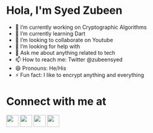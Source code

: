 # Hola, I'm Syed Zubeen

- 🔭 I’m currently working on Cryptographic Algorithms
- 🌱 I’m currently learning Dart
- 👯 I’m looking to collaborate on Youtube
- 🤔 I’m looking for help with 
- 💬 Ask me about anything related to tech
- 📫 How to reach me: Twitter @zubeensyed
- 😄 Pronouns: He/His
- ⚡ Fun fact: I like to encrypt anything and everything 


# Connect with me at
<img height="32" width="32" src="https://cdn.jsdelivr.net/npm/simple-icons@v3/icons/facebook.svg" /> <img height="32" width="32" src="https://cdn.jsdelivr.net/npm/simple-icons@v3/icons/linkedin.svg" /> <img height="32" width="32" src="https://cdn.jsdelivr.net/npm/simple-icons@v3/icons/gmail.svg" /> <img height="32" width="32" src="https://cdn.jsdelivr.net/npm/simple-icons@v3/icons/twitter.svg" />




